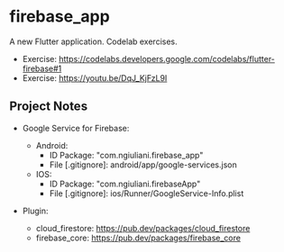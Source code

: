 # firebase_app

A new Flutter application. Codelab exercises.

- Exercise: https://codelabs.developers.google.com/codelabs/flutter-firebase#1
- Exercise: https://youtu.be/DqJ_KjFzL9I

## Project Notes

- Google Service for Firebase:
    - Android:
        - ID Package: "com.ngiuliani.firebase_app"
        - File [.gitignore]: android/app/google-services.json
    - IOS:
        - ID Package: "com.ngiuliani.firebaseApp"
        - File [.gitignore]: ios/Runner/GoogleService-Info.plist

- Plugin:
    - cloud_firestore: https://pub.dev/packages/cloud_firestore
    - firebase_core: https://pub.dev/packages/firebase_core
